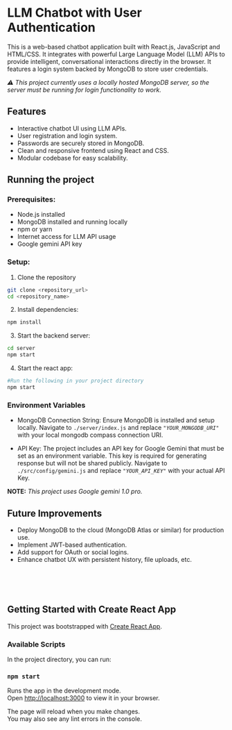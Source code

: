 #  LLM Chatbot with User Authentication
This is a web-based chatbot application built with React.js, JavaScript and HTML/CSS. It integrates with powerful Large Language Model (LLM) APIs to provide intelligent, conversational interactions directly in the browser. 
It features a login system backed by MongoDB to store user credentials.

*⚠️ This project currently uses a locally hosted MongoDB server, so the server must be running for login functionality to work.*

## Features

- Interactive chatbot UI using LLM APIs.
- User registration and login system.
- Passwords are securely stored in MongoDB.
- Clean and responsive frontend using React and CSS.
- Modular codebase for easy scalability.

## Running the project

### Prerequisites:
- Node.js installed
- MongoDB installed and running locally
- npm or yarn
- Internet access for LLM API usage
- Google gemini API key

### Setup:
1. Clone the repository
```bash
git clone <repository_url>
cd <repository_name>
```
2. Install dependencies:
```bash
npm install
```
3. Start the backend server:
```bash
cd server
npm start
```
4. Start the react app:
```bash
#Run the following in your project directory
npm start
```

### Environment Variables

- MongoDB Connection String: Ensure MongoDB is installed and setup locally. Navigate to `./server/index.js` and replace *`"YOUR_MONGODB_URI"`* with your local mongodb compass connection URI.

- API Key: The project includes an API key for Google Gemini that must be set as an environment variable. This key is required for generating response but will not be shared publicly. Navigate to `./src/config/gemini.js` and replace *`"YOUR_API_KEY"`* with your actual API Key.


**NOTE:** *This project uses Google gemini 1.0 pro.*

## Future Improvements
- Deploy MongoDB to the cloud (MongoDB Atlas or similar) for production use.
- Implement JWT-based authentication.
- Add support for OAuth or social logins.
- Enhance chatbot UX with persistent history, file uploads, etc.



<br> <br> <br>

## Getting Started with Create React App

This project was bootstrapped with [Create React App](https://github.com/facebook/create-react-app).

### Available Scripts

In the project directory, you can run:

### `npm start`

Runs the app in the development mode.\
Open [http://localhost:3000](http://localhost:3000) to view it in your browser.

The page will reload when you make changes.\
You may also see any lint errors in the console.
